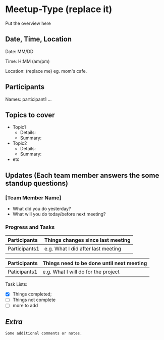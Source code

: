 # Meetup-Type (replace it)

Put the overview here
## Date, Time, Location

Date: MM/DD

Time: H:MM (am/pm)

Location: (replace me) eg. mom's cafe.

## Participants

Names: participant1 ...
## Topics to cover
- Topic1
  - Details:
  - Summary:
- Topic2
  - Details:
  - Summary:
- etc

## Updates (Each team member answers the some standup questions)

### [Team Member Name]
- What did you do yesterday?
- What will you do today/before next meeting?

### Progress and Tasks
|Participants| Things changes since last meeting| 
|:-------|:----------|
| Participants1 | e.g. What I did after last meeting


|Participants| Things need to be done until next meeting|
|:-------|:----------|
|Paticipants1| e.g. What I will do for the project

Task Lists:
- [x] Things completed;
- [ ] Things not complete
- [ ] more to add
## *Extra*
`Some additional comments or notes. `

